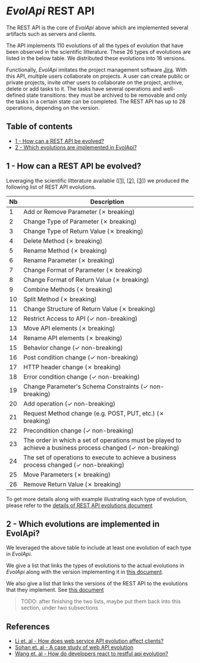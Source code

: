 # _EvolApi_ REST API

The REST API is the core of _EvolApi_ above which are implemented several artifacts such as servers and clients.

The API implements 110 evolutions of all the types of evolution that have been observed in the scientific litterature. These 26 types of evolutions are listed in the below table. We distributed these evolutions into 16 versions.

Functionally, _EvolApi_ imitates the project management software [Jira](https://www.atlassian.com/software/jira). With this API, multiple users collaborate on projects. A user can create public or private projects, invite other users to collaborate on the project, archive, delete or add tasks to it. The tasks have several operations and well-defined state transitions: they must be archived to be removable and only the tasks in a certain state can be completed. The REST API has up to 28 operations, depending on the version.

## Table of contents

- [1 - How can a REST API be evolved?](#rest-api-evolution)
- [2 - Which evolutions are implemented in EvolApi?](#evolutions-in-evolapi)

## <a name="rest-api-evolution"></a> 1 - How can a REST API be evolved?

Leveraging the scientific litterature available ([[1]](#ref1), [[2]](#ref2), [[3]](#ref3)) we produced the following list of REST API evolutions.

| Nb | Description|
| --- | --- |
| 1 | Add or Remove Parameter (✗ breaking) |
| 2 | Change Type of Parameter (✗ breaking) |
| 3 | Change Type of Return Value (✗ breaking) |
| 4 | Delete Method (✗ breaking) |
| 5 | Rename Method (✗ breaking) |
| 6 | Rename Parameter (✗ breaking) |
| 7 | Change Format of Parameter (✗ breaking) |
| 8 | Change Format of Return Value (✗ breaking) |
| 9 | Combine Methods (✗ breaking) |
| 10 | Split Method (✗ breaking) |
| 11 | Change Structure of Return Value (✗ breaking) |
| 12 | Restrict Access to API (✓ non-breaking) |
| 13 | Move API elements (✗ breaking) |
| 14 | Rename API elements (✗ breaking) |
| 15 | Behavior change (✓ non-breaking) |
| 16 | Post condition change (✓ non-breaking) |
| 17 | HTTP header change (✗ breaking) |
| 18 | Error condition change (✓ non-breaking) |
| 19 | Change Parameter's Schema Constraints (✓ non-breaking) |
| 20 | Add operation (✓ non-breaking) |
| 21 | Request Method change (e.g. POST, PUT, etc.) (✗ breaking) |
| 22 | Precondition change (✓ non-breaking) |
| 23 | The order in which a set of operations must be played to achieve a business process changed (✓ non-breaking) |
| 24 | The set of operations to execute to achieve a business process changed (✓ non-breaking) |
| 25 | Move Parameters (✗ breaking) |
| 26 | Remove Return Value (✗ breaking) |


To get more details along with example illustrating each type of evolution, please refer to the [details of REST API evolutions document](/documentation/detailed-rest-api-evolutions.md)

## <a name="evolutions-in-evolapi"></a> 2 - Which evolutions are implemented in EvolApi?

We leveraged the above table to include at least one evolution of each type in _EvolApi_.

We give a list that links the types of evolutions to the actual evolutions in _EvolApi_ along with the version implementing it in [this document](/rest-api/evolution-type-to-instance-list.md).

We also give a list that links the versions of the REST API to the evolutions that they implement. See [this document](/rest-api/evolutions-per-version-list.md)

> TODO: after finishing the two lists, maybe put them back into this section, under two subsections

## References

- <a name="ref1"></a> [Li et. al - How does web service API evolution affect clients?](http://sei.pku.edu.cn/~zhanglu/Download/icws13.pdf)
- <a name="ref2"></a> [Sohan et. al - A case study of web API evolution](http://anslow.cpsc.ucalgary.ca/papers/services2015-sohan.pdf)
- <a name="ref3"></a> [Wang et. al - How do developers react to restful api evolution?](https://seal-queensu.github.io/publications/pdf/ICSOC-Shaohua-2014.pdf)

